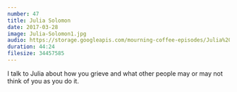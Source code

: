 ```yaml
---
number: 47
title: Julia Solomon
date: 2017-03-28
image: Julia-Solomon1.jpg
audio: https://storage.googleapis.com/mourning-coffee-episodes/Julia%20Solomon%20Release.mp3
duration: 44:24
filesize: 34457585
---
```


I talk to Julia about how you grieve and what other people may or may not think of you as you do it.
